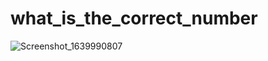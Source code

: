 # what_is_the_correct_number




![Screenshot_1639990807](https://user-images.githubusercontent.com/95164900/146743802-92e9b103-f8a9-4c72-836f-4cdbc1a64817.png)
